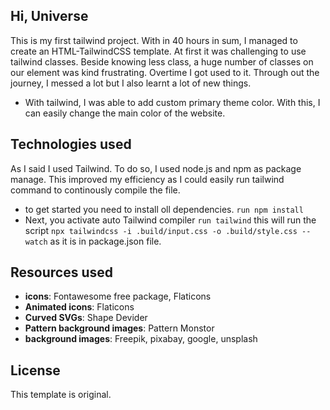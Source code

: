 **Hi, Universe**
---

This is my first tailwind project. With in 40 hours in sum, I managed to create an HTML-TailwindCSS template.
At first it was challenging to use tailwind classes. Beside knowing less class, a huge number of classes on our element was kind frustrating.
Overtime I got used to it. Through out the journey, I messed a lot but I also learnt a lot of new things.

- With tailwind, I was able to add custom primary theme color. With this, I can easily change the main color of the website.

**Technologies used**
---
As I said I used Tailwind. To do so, I used node.js and npm as package manage.
This improved my efficiency as I could easily run tailwind command to continously compile the file.
- to get started you need to install oll dependencies.
`run npm install`
- Next, you activate auto Tailwind compiler
`run tailwind` this will run the script `npx tailwindcss -i .build/input.css -o .build/style.css --watch` as it is in package.json file.

**Resources used**
---
- **icons**: Fontawesome free package, Flaticons
- **Animated icons**: Flaticons
- **Curved SVGs**: Shape Devider
- **Pattern background images**: Pattern Monstor
- **background images**: Freepik, pixabay, google, unsplash

  
**License**
---
This template is original.
